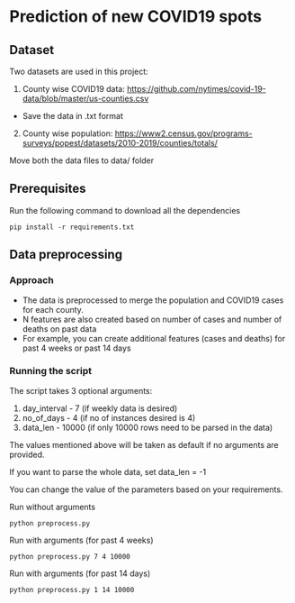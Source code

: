 # Prediction of new COVID19 spots

## Dataset
Two datasets are used in this project:
1. County wise COVID19 data: https://github.com/nytimes/covid-19-data/blob/master/us-counties.csv
- Save the data in .txt format
2. County wise population: https://www2.census.gov/programs-surveys/popest/datasets/2010-2019/counties/totals/

Move both the data files to data/ folder

## Prerequisites

Run the following command to download all the dependencies

```
pip install -r requirements.txt
```

## Data preprocessing

### Approach

- The data is preprocessed to merge the population and COVID19 cases for each county.
- N features are also created based on number of cases and number of deaths on past data
- For example, you can create additional features (cases and deaths) for past 4 weeks or past 14 days

### Running the script

The script takes 3 optional arguments:
1. day_interval - 7 (if weekly data is desired)
2. no_of_days - 4 (if no of instances desired is 4)
3. data_len - 10000 (if only 10000 rows need to be parsed in the data)

The values mentioned above will be taken as default if no arguments are provided. 

If you want to parse the whole data, set data_len = -1

You can change the value of the parameters based on your requirements.

Run without arguments
```
python preprocess.py
```

Run with arguments (for past 4 weeks)
```
python preprocess.py 7 4 10000
```

Run with arguments (for past 14 days)
```
python preprocess.py 1 14 10000
```

